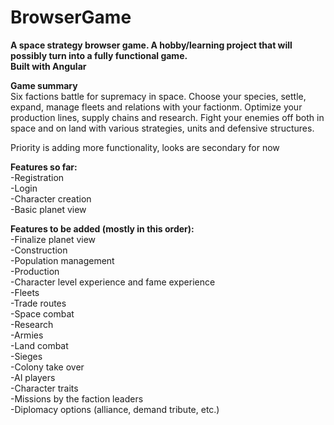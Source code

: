 # BrowserGame 

**A space strategy browser game. A hobby/learning project that will possibly turn into a fully functional game.**\
**Built with Angular**

**Game summary**\
Six factions battle for supremacy in space. Choose your species, settle, expand, manage fleets and relations with your factionm. Optimize your production lines, supply chains and research. Fight your enemies off both in space and on land with various strategies, units and defensive structures.


Priority is adding more functionality, looks are secondary for now

**Features so far:**\
-Registration\
-Login\
-Character creation\
-Basic planet view

**Features to be added (mostly in this order):**\
-Finalize planet view\
-Construction\
-Population management\
-Production\
-Character level experience and fame experience\
-Fleets\
-Trade routes\
-Space combat\
-Research\
-Armies\
-Land combat\
-Sieges\
-Colony take over\
-AI players\
-Character traits\
-Missions by the faction leaders\
-Diplomacy options (alliance, demand tribute, etc.)
